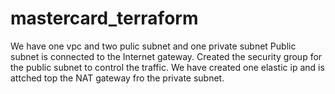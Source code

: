 # mastercard_terraform


We have one vpc and two pulic subnet and one private subnet
Public subnet is connected to the Internet gateway.
Created the security group for the public subnet to control the traffic.
We have created one elastic ip and is attched top the NAT gateway fro the private subnet.
